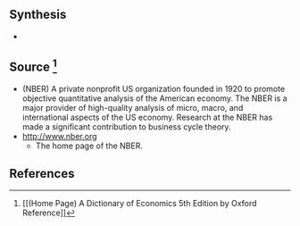 ## Synthesis
- 
## Source [^1]
- (NBER) A private nonprofit US organization founded in 1920 to promote objective quantitative analysis of the American economy. The NBER is a major provider of high-quality analysis of micro, macro, and international aspects of the US economy. Research at the NBER has made a significant contribution to business cycle theory.
- http://www.nber.org
	- The home page of the NBER.
## References

[^1]: [[(Home Page) A Dictionary of Economics 5th Edition by Oxford Reference]]
